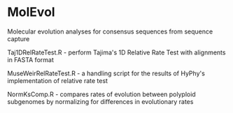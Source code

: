 # MolEvol
Molecular evolution analyses for consensus sequences from sequence capture

Taj1DRelRateTest.R - perform Tajima's 1D Relative Rate Test with alignments in FASTA format

MuseWeirRelRateTest.R - a handling script for the results of HyPhy's implementation of relative rate test

NormKsComp.R - compares rates of evolution between polyploid subgenomes by normalizing for differences in evolutionary rates
